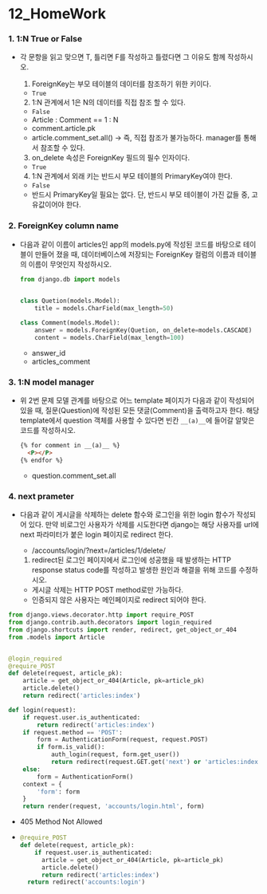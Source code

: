 # 12_HomeWork

### 1. 1:N True or False 

- 각 문항을 읽고 맞으면 T, 틀리면 F를 작성하고 틀렸다면 그 이유도 함께 작성하시오. 

  1) ForeignKey는 부모 테이블의 데이터를 참조하기 위한 키이다. 

  - `True`

  2) 1:N 관계에서 1은 N의 데이터를 직접 참조 할 수 있다. 

  	- `False`
  	- Article : Comment == 1 : N
  	- comment.article.pk
  	- article.comment_set.all() -> 즉, 직접 참조가 불가능하다. manager를 통해서 참조할 수 있다.

  3) on_delete 속성은 ForeignKey 필드의 필수 인자이다. 

  - `True`

  4) 1:N 관계에서 외래 키는 반드시 부모 테이블의 PrimaryKey여야 한다.

  - `False`
  - 반드시 PrimaryKey일 필요는 없다. 단, 반드시 부모 테이블이 가진 값들 중, 고유값이어야 한다.



### 2. ForeignKey column name 

- 다음과 같이 이름이 articles인 app의 models.py에 작성된 코드를 바탕으로 테이블이 만들어 졌을 때, 데이터베이스에 저장되는 ForeignKey 컬럼의 이름과 테이블의 이름이 무엇인지 작성하시오.

  ```python
  from django.db import models
  
  
  class Quetion(models.Model):
      title = models.CharField(max_length=50)
      
  class Comment(models.Model):
      answer = models.ForeignKey(Quetion, on_delete=models.CASCADE)
      content = models.CharField(max_length=100)
  ```

  - answer_id
  - articles_comment



### 3. 1:N model manager 

- 위 2번 문제 모델 관계를 바탕으로 어느 template 페이지가 다음과 같이 작성되어 있을 때, 질문(Question)에 작성된 모든 댓글(Comment)을 출력하고자 한다. 해당 template에서 question 객체를 사용할 수 있다면 빈칸 `__(a)__`에 들어갈 알맞은 코드를 작성하시오.

  ```html
  {% for comment in __(a)__ %}
    <P></P>
  {% endfor %}
  ```

  - question.comment_set.all

### 4. next prameter

- 다음과 같이 게시글을 삭제하는 delete 함수와 로그인을 위한 login 함수가 작성되어 있다. 만약 비로그인 사용자가 삭제를 시도한다면 django는 해당 사용자를 url에 next 파라미터가 붙은 login 페이지로 redirect 한다.

  - /accounts/login/?next=/articles/1/delete/ 

    

  1) redirect된 로그인 페이지에서 로그인에 성공했을 때 발생하는 HTTP response status code를 작성하고 발생한 원인과 해결을 위해 코드를 수정하시오. 

  - 게시글 삭제는 HTTP POST method로만 가능하다. 
  - 인증되지 않은 사용자는 메인페이지로 redirect 되어야 한다.

```python
from django.views.decorator.http import require_POST
from django.contrib.auth.decorators import login_required
from django.shortcuts import render, redirect, get_object_or_404
from .models import Article


@login_required
@require_POST
def delete(request, article_pk):
	article = get_object_or_404(Article, pk=article_pk)
	article.delete()
    return redirect('articles:index')
```

```python
def login(request):
    if request.user.is_authenticated:
        return redirect('articles:index')
    if request.method == 'POST':
        form = AuthenticationForm(request, request.POST)
        if form.is_valid():
            auth_login(request, form.get_user())
            return redirect(request.GET.get('next') or 'articles:index')
    else:
        form = AuthenticationForm()
    context = {
        'form': form
    }
    return render(request, 'accounts/login.html', form)
```

- 405 Method Not Allowed

- ```python
  @require_POST
  def delete(request, article_pk):
      if request.user.is_authenticated:
  		article = get_object_or_404(Article, pk=article_pk)
  		article.delete()
  	    return redirect('articles:index')
  	return redirect('accounts:login')
  ```















